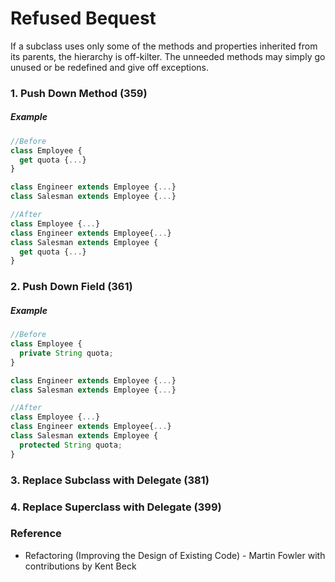 # Refused Bequest
If a subclass uses only some of the methods and properties inherited from its parents, the hierarchy is off-kilter. The unneeded methods may simply go unused or be redefined and give off exceptions.

### 1. Push Down Method (359)
##### Example
```typescript
//Before
class Employee {
  get quota {...}
}

class Engineer extends Employee {...}
class Salesman extends Employee {...}

//After
class Employee {...}
class Engineer extends Employee{...}
class Salesman extends Employee {
  get quota {...}
}
```

### 2. Push Down Field (361)
##### Example
```typescript
//Before
class Employee {
  private String quota;
}

class Engineer extends Employee {...}
class Salesman extends Employee {...}

//After
class Employee {...}
class Engineer extends Employee{...}
class Salesman extends Employee {
  protected String quota;
}
```

### 3. Replace Subclass with Delegate (381)

### 4. Replace Superclass with Delegate (399)

### Reference
- Refactoring (Improving the Design of Existing Code) - Martin Fowler with contributions by Kent Beck
